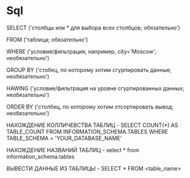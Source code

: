 # Sql

SELECT ('столбцы или * для выбора всех столбцов; обязательно')

FROM ('таблица; обязательно')

WHERE ('условия/фильтрация, например, city='Moscow'; необязательно')

GROUP BY ('стобец, по которому хотим сгурпировать данные; необязательно')

HAWING ('условие/фильтрация на уровне сгурпированных данных; необязательно')

ORDER BY ('столбец, по которому хотим отсортировать вывод; необязательно')



НАХОЖДЕНИЕ КОЛЛИЧЕВСТВА ТАБЛИЦ - SELECT COUNT(*) AS TABLE_COUNT FROM INFORMATION_SCHEMA.TABLES WHERE TABLE_SCHEMA = 'YOUR_DATABASE_NAME'

НАХОЖДЕНИЕ НАЗВАНИЙ ТАБЛИЦ - select * from information_schema.tables

ВЫВЕСТИ ДАННЫЕ ИЗ ТАБЛИЦЫ - SELECT * FROM <table_name>
